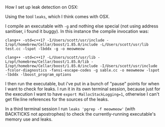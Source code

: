 How I set up leak detection on OSX:

Using the tool `leaks`, which I think comes with OSX.

I compile an executable with `-g` and nothing else special (not using address sanitiser, i found it buggy). In this instance the compile invocation was:


`clang++ -std=c++17 -I/Users/scott/usr/include -I/opt/homebrew/Cellar/boost/1.85.0/include -L/Users/scott/usr/lib test.cc -lspot -lbddx -g -o meowmeow`


`clang++ -std=c++17 -L/Users/scott/usr/lib -L/opt/homebrew/Cellar/boost/1.85.0/lib -I/opt/homebrew/Cellar/boost/1.85.0/include -I/Users/scott/usr/include -fcolor-diagnostics -fansi-escape-codes -g sable.cc -o meowmeow -lspot -lbddx -lboost_program_options`

I then run the executable, but i've put in a bunch of "pause" points for when I want to check for leaks. I run it in its own terminal session, because just for the execution I want to have `export MallocStackLogging=1`, otherwise I can't get file:line references for the sources of the leaks.

In a third terminal session I run `leaks 'pgrep -f meowmeow'` (with BACKTICKS not apostrophes) to check the currently-running executable's memory use and leaks.